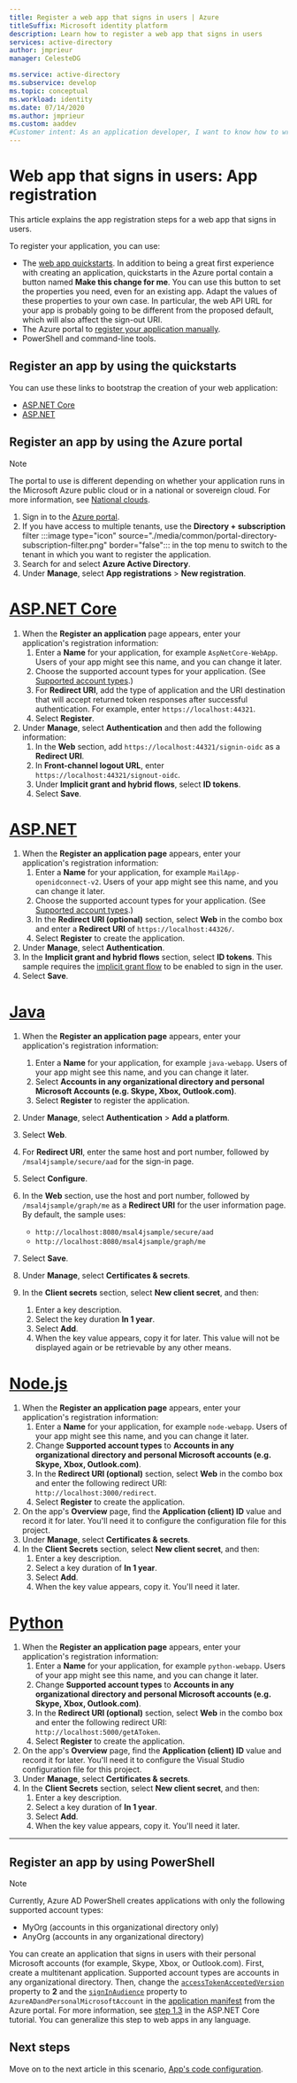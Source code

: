 ```yaml
---
title: Register a web app that signs in users | Azure
titleSuffix: Microsoft identity platform
description: Learn how to register a web app that signs in users
services: active-directory
author: jmprieur
manager: CelesteDG

ms.service: active-directory
ms.subservice: develop
ms.topic: conceptual
ms.workload: identity
ms.date: 07/14/2020
ms.author: jmprieur
ms.custom: aaddev
#Customer intent: As an application developer, I want to know how to write a web app that signs in users by using the Microsoft identity platform.
---
```


# Web app that signs in users: App registration

This article explains the app registration steps for a web app that signs in users.

To register your application, you can use:

- The [web app quickstarts](#register-an-app-by-using-the-quickstarts). In addition to being a great first experience with creating an application, quickstarts in the Azure portal contain a button named **Make this change for me**. You can use this button to set the properties you need, even for an existing app. Adapt the values of these properties to your own case. In particular, the web API URL for your app is probably going to be different from the proposed default, which will also affect the sign-out URI.
- The Azure portal to [register your application manually](#register-an-app-by-using-the-azure-portal).
- PowerShell and command-line tools.

## Register an app by using the quickstarts

You can use these links to bootstrap the creation of your web application:

- [ASP.NET Core](https://aka.ms/aspnetcore2-1-aad-quickstart-v2)
- [ASP.NET](https://ms.portal.azure.com/#blade/Microsoft_AAD_RegisteredApps/applicationsListBlade/quickStartType/AspNetWebAppQuickstartPage/sourceType/docs)

## Register an app by using the Azure portal

> [!NOTE]
> The portal to use is different depending on whether your application runs in the Microsoft Azure public cloud or in a national or sovereign cloud. For more information, see [National clouds](./authentication-national-cloud.md#app-registration-endpoints).


1. Sign in to the <a href="https://portal.azure.com/" target="_blank">Azure portal</a>. 
1. If you have access to multiple tenants, use the **Directory + subscription** filter :::image type="icon" source="./media/common/portal-directory-subscription-filter.png" border="false"::: in the top menu to switch to the tenant in which you want to register the application.
1. Search for and select **Azure Active Directory**.
1. Under **Manage**, select **App registrations** > **New registration**.

# [ASP.NET Core](#tab/aspnetcore)

1. When the **Register an application** page appears, enter your application's registration information:
   1. Enter a **Name** for your application, for example `AspNetCore-WebApp`. Users of your app might see this name, and you can change it later.
   1. Choose the supported account types for your application. (See [Supported account types](./v2-supported-account-types.md).)
   1. For **Redirect URI**, add the type of application and the URI destination that will accept returned token responses after successful authentication. For example, enter `https://localhost:44321`.
   1. Select **Register**.
1. Under **Manage**, select **Authentication** and then add the following information:
   1. In the **Web** section, add `https://localhost:44321/signin-oidc` as a **Redirect URI**.
   1. In **Front-channel logout URL**, enter `https://localhost:44321/signout-oidc`.
   1. Under **Implicit grant and hybrid flows**, select **ID tokens**.
   1. Select **Save**.
   
# [ASP.NET](#tab/aspnet)

1. When the **Register an application page** appears, enter your application's registration information:
   1. Enter a **Name** for your application, for example `MailApp-openidconnect-v2`. Users of your app might see this name, and you can change it later.
   1. Choose the supported account types for your application. (See [Supported account types](./v2-supported-account-types.md).)
   1. In the **Redirect URI (optional)** section, select **Web** in the combo box and enter a **Redirect URI** of `https://localhost:44326/`.
   1. Select **Register** to create the application.
1. Under **Manage**, select **Authentication**.
1. In the **Implicit grant and hybrid flows** section, select **ID tokens**. This sample requires the [implicit grant flow](v2-oauth2-implicit-grant-flow.md) to be enabled to sign in the user.
1. Select **Save**.

# [Java](#tab/java)

1. When the **Register an application page** appears, enter your application's registration information: 
    1. Enter a **Name** for your application, for example `java-webapp`. Users of your app might see this name, and you can change it later. 
    1. Select **Accounts in any organizational directory and personal Microsoft Accounts (e.g. Skype, Xbox, Outlook.com)**.
    1. Select **Register** to register the application.
1. Under **Manage**, select **Authentication** > **Add a platform**.
1. Select **Web**.
1. For **Redirect URI**, enter the same host and port number, followed by `/msal4jsample/secure/aad` for the sign-in page. 
1. Select **Configure**.
1. In the **Web** section, use the host and port number, followed by `/msal4jsample/graph/me` as a **Redirect URI** for the user information page.
By default, the sample uses:
   - `http://localhost:8080/msal4jsample/secure/aad`
   - `http://localhost:8080/msal4jsample/graph/me`

1. Select **Save**.
1. Under **Manage**, select **Certificates & secrets**.
1. In the **Client secrets** section, select **New client secret**, and then:

   1. Enter a key description.
   1. Select the key duration **In 1 year**.
   1. Select **Add**.
   1. When the key value appears, copy it for later. This value will not be displayed again or be retrievable by any other means.

# [Node.js](#tab/nodejs)

1. When the **Register an application page** appears, enter your application's registration information:
   1. Enter a **Name** for your application, for example `node-webapp`. Users of your app might see this name, and you can change it later.
   1. Change **Supported account types** to **Accounts in any organizational directory and personal Microsoft accounts (e.g. Skype, Xbox, Outlook.com)**.
   1. In the **Redirect URI (optional)** section, select **Web** in the combo  box and enter the following redirect URI: `http://localhost:3000/redirect`.
   1. Select **Register** to create the application.
1. On the app's **Overview** page, find the **Application (client) ID** value and record it for later. You'll need it to configure the configuration file for this project.
1. Under **Manage**, select **Certificates & secrets**.
1. In the **Client Secrets** section, select **New client secret**, and then:
   1. Enter a key description.
   1. Select a key duration of **In 1 year**.
   1. Select **Add**.
   1. When the key value appears, copy it. You'll need it later.

# [Python](#tab/python)

1. When the **Register an application page** appears, enter your application's registration information:
   1. Enter a **Name** for your application, for example `python-webapp`. Users of your app might see this name, and you can change it later.
   1. Change **Supported account types** to **Accounts in any organizational directory and personal Microsoft accounts (e.g. Skype, Xbox, Outlook.com)**.
   1. In the **Redirect URI (optional)** section, select **Web** in the combo  box and enter the following redirect URI: `http://localhost:5000/getAToken`.
   1. Select **Register** to create the application.
1. On the app's **Overview** page, find the **Application (client) ID** value and record it for later. You'll need it to configure the Visual Studio configuration file for this project.
1. Under **Manage**, select **Certificates & secrets**.
1. In the **Client Secrets** section, select **New client secret**, and then:
   1. Enter a key description.
   1. Select a key duration of **In 1 year**.
   1. Select **Add**.
   1. When the key value appears, copy it. You'll need it later.
---

## Register an app by using PowerShell

> [!NOTE]
> Currently, Azure AD PowerShell creates applications with only the following supported account types:
>
> - MyOrg (accounts in this organizational directory only)
> - AnyOrg (accounts in any organizational directory)
>
> You can create an application that signs in users with their personal Microsoft accounts (for example, Skype, Xbox, or Outlook.com). First, create a multitenant application. Supported account types are accounts in any organizational directory. Then, change the [`accessTokenAcceptedVersion`](./reference-app-manifest.md#accesstokenacceptedversion-attribute) property to **2** and the [`signInAudience`](./reference-app-manifest.md#signinaudience-attribute) property to `AzureADandPersonalMicrosoftAccount` in the [application manifest](./reference-app-manifest.md) from the Azure portal. For more information, see [step 1.3](https://github.com/Azure-Samples/active-directory-aspnetcore-webapp-openidconnect-v2/tree/master/1-WebApp-OIDC/1-3-AnyOrgOrPersonal#step-1-register-the-sample-with-your-azure-ad-tenant) in the ASP.NET Core tutorial. You can generalize this step to web apps in any language.

## Next steps

Move on to the next article in this scenario,
[App's code configuration](scenario-web-app-sign-user-app-configuration.md).
